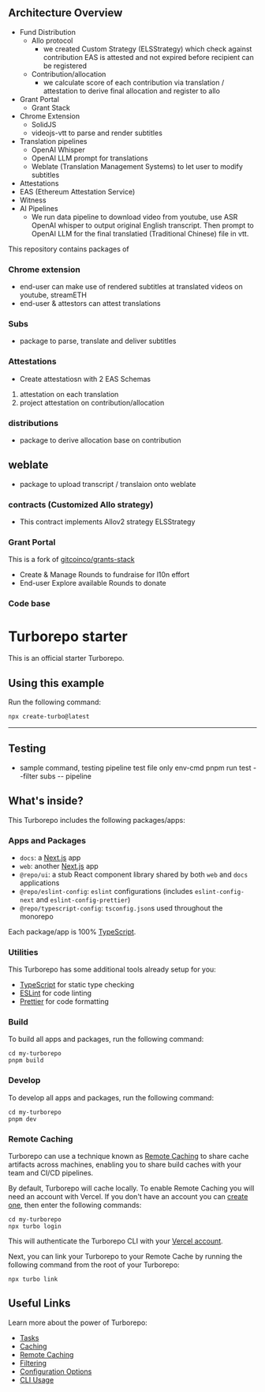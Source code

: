 
## Architecture Overview

- Fund Distribution
  - Allo protocol
    - we created Custom Strategy (ELSStrategy) which check against contribution EAS is attested and not expired before recipient can be registered
  - Contribution/allocation
    - we calculate score of each contribution via translation / attestation to derive final allocation and register to allo
- Grant Portal
  - Grant Stack
- Chrome Extension
  - SolidJS
  - videojs-vtt to parse and render subtitles
- Translation pipelines
  - OpenAI Whisper
  - OpenAI LLM prompt for translations
  - Weblate (Translation Management Systems) to let user to modify subtitles
- Attestations
 - EAS (Ethereum Attestation Service)
  - Witness
- AI Pipelines
  -  We run data pipeline to download video from youtube, use ASR OpenAI whisper to output original English transcript. Then prompt to OpenAI LLM for the final translatied (Traditional Chinese) file in vtt.


This repository contains packages of

### Chrome extension

- end-user can make use of rendered subtitles at translated videos on youtube, streamETH
- end-user & attestors can attest translations

### Subs

- package to parse, translate and deliver subtitles 


### Attestations
- Create attestatiosn with 2 EAS Schemas
1. attestation on each translation
2. project attestation on contribution/allocation


### distributions

- package to derive allocation base on contribution

## weblate

- package to upload transcript / translaion onto weblate




### contracts (Customized Allo strategy)

- This contract implements Allov2 strategy ELSStrategy

### Grant Portal

This is a fork of [gitcoinco/grants-stack](https://github.com/gitcoinco/grants-stack)

- Create & Manage Rounds to fundraise for l10n effort
- End-user Explore available Rounds to donate

### Code base

# Turborepo starter

This is an official starter Turborepo.

## Using this example

Run the following command:

```sh
npx create-turbo@latest
```

---

## Testing

- sample command, testing pipeline test file only
 env-cmd pnpm run test --filter subs -- pipeline
 
## What's inside?

This Turborepo includes the following packages/apps:

### Apps and Packages

- `docs`: a [Next.js](https://nextjs.org/) app
- `web`: another [Next.js](https://nextjs.org/) app
- `@repo/ui`: a stub React component library shared by both `web` and `docs` applications
- `@repo/eslint-config`: `eslint` configurations (includes `eslint-config-next` and `eslint-config-prettier`)
- `@repo/typescript-config`: `tsconfig.json`s used throughout the monorepo

Each package/app is 100% [TypeScript](https://www.typescriptlang.org/).

### Utilities

This Turborepo has some additional tools already setup for you:

- [TypeScript](https://www.typescriptlang.org/) for static type checking
- [ESLint](https://eslint.org/) for code linting
- [Prettier](https://prettier.io) for code formatting

### Build

To build all apps and packages, run the following command:

```
cd my-turborepo
pnpm build
```

### Develop

To develop all apps and packages, run the following command:

```
cd my-turborepo
pnpm dev
```

### Remote Caching

Turborepo can use a technique known as [Remote Caching](https://turbo.build/repo/docs/core-concepts/remote-caching) to share cache artifacts across machines, enabling you to share build caches with your team and CI/CD pipelines.

By default, Turborepo will cache locally. To enable Remote Caching you will need an account with Vercel. If you don't have an account you can [create one](https://vercel.com/signup), then enter the following commands:

```
cd my-turborepo
npx turbo login
```

This will authenticate the Turborepo CLI with your [Vercel account](https://vercel.com/docs/concepts/personal-accounts/overview).

Next, you can link your Turborepo to your Remote Cache by running the following command from the root of your Turborepo:

```
npx turbo link
```

## Useful Links

Learn more about the power of Turborepo:

- [Tasks](https://turbo.build/repo/docs/core-concepts/monorepos/running-tasks)
- [Caching](https://turbo.build/repo/docs/core-concepts/caching)
- [Remote Caching](https://turbo.build/repo/docs/core-concepts/remote-caching)
- [Filtering](https://turbo.build/repo/docs/core-concepts/monorepos/filtering)
- [Configuration Options](https://turbo.build/repo/docs/reference/configuration)
- [CLI Usage](https://turbo.build/repo/docs/reference/command-line-reference)
